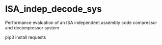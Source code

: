 # ISA_indep_decode_sys
Performance evaluation of an ISA independent assembly code compressor and decompressor system

pip3 install requests